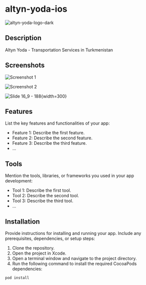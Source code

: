 # altyn-yoda-ios

![altyn-yoda-logo-dark](https://github.com/azizbibitov/altyn-yoda-ios/assets/98221949/bbcb67e4-6d23-4c7e-a870-3baeec835b2f)


## Description

Altyn Yoda - Transportation Services in Turkmenistan

## Screenshots

![Screenshot 1](screenshots/screenshot1.png)

![Screenshot 2](screenshots/screenshot2.png)

![Slide 16_9 - 188](https://github.com/azizbibitov/altyn-yoda-ios/assets/98221949/51ec7709-51eb-400e-9833-3248731b66fd){width=300}

## Features

List the key features and functionalities of your app:

- Feature 1: Describe the first feature.
- Feature 2: Describe the second feature.
- Feature 3: Describe the third feature.
- ...

## Tools

Mention the tools, libraries, or frameworks you used in your app development:

- Tool 1: Describe the first tool.
- Tool 2: Describe the second tool.
- Tool 3: Describe the third tool.
- ...

## Installation

Provide instructions for installing and running your app. Include any prerequisites, dependencies, or setup steps:

1. Clone the repository.
2. Open the project in Xcode.
3. Open a terminal window and navigate to the project directory.
4. Run the following command to install the required CocoaPods dependencies:

```bash
pod install
